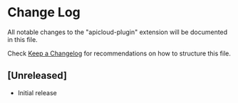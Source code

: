 # Change Log
All notable changes to the "apicloud-plugin" extension will be documented in this file.

Check [Keep a Changelog](http://keepachangelog.com/) for recommendations on how to structure this file.

## [Unreleased]
- Initial release